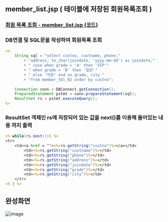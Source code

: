 ## member_list.jsp ( 테이블에 저장된 회원목록조회 )
### [회원 목록 조회 - member_list.jsp (코드)](https://github.com/Qnd1101/Shoppingmall_Problem_Explanation/blob/main/src/main/webapp/member_list.jsp)

### DB연결 및 SQL문을 작성하여 회원목록 조회

```jsp
<%
	String sql = "select custno, custname, phone,"
		+ "address, to_char(joindate, 'yyyy-mm-dd') as joindate,"
		+ " case when grade = 'A' then 'VIP'"
		+ " when grade = 'B' then '일반'"
		+ " else '직원' end as grade, city "
		+ "from member_tbl_02 order by custno";
			
	Connection conn = DBConnect.getConnection();
	PreparedStatement pstmt = conn.prepareStatement(sql);
	ResultSet rs = pstmt.executeQuery();
%>
```

### ResultSet 객체인 rs에 저장되어 있는 값을 next()를 이용해 들어있는 내용 까지 출력

```jsp
<% while(rs.next()){ %>
<tr>
	<td><a href = ""><%=rs.getString("custno")%></a></td>
		<td><%=rs.getString("custname")%></td>
		<td><%=rs.getString("phone")%></td>
		<td><%=rs.getString("address")%></td>
		<td><%=rs.getString("joindate")%></td>
		<td><%=rs.getString("grade")%></td>
		<td><%=rs.getString("city")%></td>
	</tr> 
<% } %>
```

## 완성화면
![image](https://github.com/Qnd1101/Shoppingmall_Problem_Explanation/assets/107795830/e1a001da-d361-4456-ae67-4241ba756fa5)
